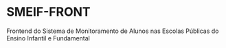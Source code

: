 # SMEIF-FRONT
Frontend do Sistema de Monitoramento de Alunos nas Escolas Públicas do Ensino Infantil e Fundamental
